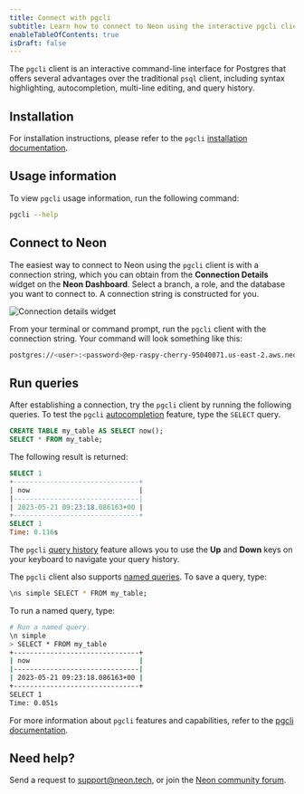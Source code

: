```yaml
---
title: Connect with pgcli
subtitle: Learn how to connect to Neon using the interactive pgcli client
enableTableOfContents: true
isDraft: false
---
```


The `pgcli` client is an interactive command-line interface for Postgres that offers several advantages over the traditional `psql` client, including syntax highlighting, autocompletion, multi-line editing, and query history.

## Installation

For installation instructions, please refer to the `pgcli` [installation documentation](https://www.pgcli.com/install).

## Usage information

To view `pgcli` usage information, run the following command:

```bash
pgcli --help
```

## Connect to Neon

The easiest way to connect to Neon using the `pgcli` client is with a connection string, which you can obtain from the **Connection Details** widget on the **Neon Dashboard**. Select a branch, a role, and the database you want to connect to. A connection string is constructed for you.

![Connection details widget](/docs/connect/connection_details.png)

From your terminal or command prompt, run the `pgcli` client with the connection string. Your command will look something like this:

<CodeBlock shouldWrap>

```bash
postgres://<user>:<password>@ep-raspy-cherry-95040071.us-east-2.aws.neon.tech/<dbname>
```

</CodeBlock>

## Run queries

After establishing a connection, try the `pgcli` client by running the following queries. To test the `pgcli` [autocompletion](https://www.pgcli.com/completion) feature, type the `SELECT` query.

```sql
CREATE TABLE my_table AS SELECT now();
SELECT * FROM my_table;
```

The following result is returned:

```sql
SELECT 1
+-------------------------------+
| now                           |
|-------------------------------|
| 2023-05-21 09:23:18.086163+00 |
+-------------------------------+
SELECT 1
Time: 0.116s
```

The `pgcli` [query history](https://www.pgcli.com/history) feature allows you to use the **Up** and **Down** keys on your keyboard to navigate your query history.

The `pgcli` client also supports [named queries](https://www.pgcli.com/named_queries.md). To save a query, type:

```bash
\ns simple SELECT * FROM my_table;
```

To run a named query, type:

```bash
# Run a named query.
\n simple
> SELECT * FROM my_table
+-------------------------------+
| now                           |
|-------------------------------|
| 2023-05-21 09:23:18.086163+00 |
+-------------------------------+
SELECT 1
Time: 0.051s
```

For more information about `pgcli` features and capabilities, refer to the [pgcli documentation](https://www.pgcli.com/docs).

## Need help?

Send a request to [support@neon.tech](mailto:support@neon.tech), or join the [Neon community forum](https://community.neon.tech/).
